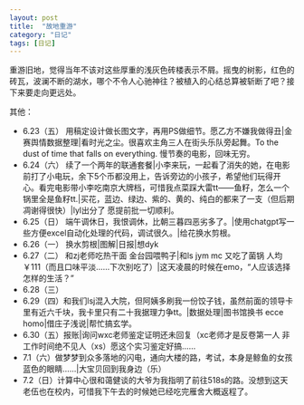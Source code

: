 ```yaml
---
layout: post
title:  "故地重游"
category: "日记"
tags: [日记]
---
```

重游旧地，觉得当年不该对这些厚重的浅灰色砖楼表示不屑。摇曳的树影，红色的砖瓦，波澜不断的湖水，哪个不令人心驰神往？被植入的心结总算被斩断了吧？接下来要走向更远处。

其他：
- 6.23（五） 用稿定设计做长图文字，再用PS做细节。愿乙方不嫌我做得丑|金赛舆情数据整理|看时光之尘。很喜欢主角三人在街头乐队旁起舞。To the dust of time that falls on everything. 慢节奏的电影，回味无穷。
- 6.24（六） 续了一个两年的联通套餐|小李来玩，一起看了消失的她，在电影前打了小电玩，余下5个币都没用上，告诉旁边的小孩子，希望他们玩得开心。看完电影带小李吃南京大牌档，可惜我点菜踩大雷tt——鱼籽，怎么一个锅里全是鱼籽tt.|买花，蓝边、绿边、紫的、黄的、纯白的都来了一支（但后期凋谢得很快）|lyl出分了 愿提前批一切顺利。
- 6.25（日） 端午调休日，我恨调休，比朝三暮四恶劣多了。|使用chatgpt写一些方便excel自动化处理的代码，调试很久。|给花换水剪根。
- 6.26（一） 换水剪根|图解|日报|想dyk
- 6.27（二） 和zj老师吃热干面 金台园喂鸭子|和ls jym mc 又吃了菌锅 人均￥111（而且口味平淡……下次别吃了）|这天凌晨的时候在emo，“人应该选择怎样的生活？”
- 6.28（三）
- 6.29（四）和我们lsj混入大院，但阿姨多刷我一份饺子钱，虽然前面的领导卡里有近六千块，我卡里只有二十我据理力争tt。|数据处理|图书馆换书 ecce homo|借庄子浅说|帮忙搞玄学。
- 6.30（五）报账|询问wxc老师鉴定证明还未回复（xc老师才是反卷第一人 非工作时间绝不见人（xs）愿这个实习鉴定好搞……
- 7.1（六）做梦梦到众多落地的闪电，通向大楼的路，考试，本身是鲸鱼的女孩蓝色的眼睛……|大宝贝回到我身边（乐）
- 7.2（日）计算中心很和蔼健谈的大爷为我指明了前往518s的路。没想到这天老伍也在校内，可惜我下午去的时候她已经吃完雁舍大概返程了。